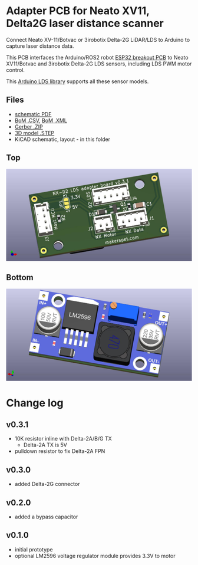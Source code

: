 # Adapter PCB for Neato XV11, Delta2G laser distance scanner

Connect Neato XV-11/Botvac or 3irobotix Delta-2G LiDAR/LDS to Arduino to capture laser distance data.

This PCB interfaces the Arduino/ROS2 robot [ESP32 breakout PCB](https://github.com/makerspet/pcb/tree/main/esp32_breakout) to Neato XV11/Botvac and 3irobotix Delta-2G LDS sensors, including LDS PWM motor control.

This [Arduino LDS library](https://github.com/kaiaai/LDS) supports all these sensor models.

## Files
- [schematic PDF](output/neato_delta_adapter_schematic.pdf)
- [BoM .CSV](output/neato_delta_adapter_BoM.csv), [BoM .XML](output/neato_delta_adapter_BoM.xml)
- [Gerber .ZIP](output/neato_delta_adapter_gerber.zip)
- [3D model .STEP](output/neato_delta_adapter.step)
- KiCAD schematic, layout - in this folder

## Top
![PCB 3D view from top](output/neato_delta_adapter_top.jpg)

## Bottom
![PCB 3D view from top](output/neato_delta_adapter_bottom.jpg)

# Change log

## v0.3.1
- 10K resistor inline with Delta-2A/B/G TX
  - Delta-2A TX is 5V
- pulldown resistor to fix Delta-2A FPN

## v0.3.0
- added Delta-2G connector

## v0.2.0
- added a bypass capacitor

## v0.1.0
- initial prototype
- optional LM2596 voltage regulator module provides 3.3V to motor